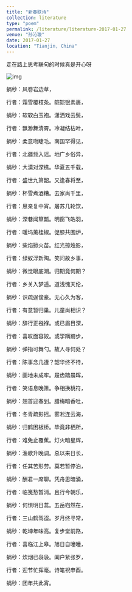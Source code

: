 ```yaml
---
title: "新春联诗"
collection: literature
type: "poem"
permalink: /literature/literature-2017-01-27
venue: "孙沁璇"
date: 2017-01-27
location: "Tianjin, China"
---
```


走在路上思考联句的时候真是开心呀

![img](https://sunqinxuan.github.io/images/literature-2017-01-27-img1.png)

蜗秒：风卷岩边草，

行者：霜雪覆枝条。皑皑银素裹，

蜗秒：软软白玉袍。潇洒戏云鬓，

行者：飘渺舞清霄。冷凝结枯叶，

蜗秒：柔意吻睫毛。南国罕得见，

行者：北疆频入谣。地广乡俗异，

蜗秒：大漠对深樵。华夏五千载，

行者：盛世九箫韶。又逢春将至，

蜗秒：杯雪煮酒糟。去家尚千里，

行者：思亲复中宵。屠苏几轮饮，

蜗秒：深巷闻箪瓢。明窗飞皓羽，

行者：暖坞薰桂椒。促膝共围炉，

蜗秒：柴焰掀火苗。红光掠烛影，

行者：绿蚁浮新陶。笑问故乡事，

蜗秒：微觉眼底潮。归期竟何期？

行者：乡关入梦遥。道浅愧天伦，

蜗秒：识疏逞俊豪。无心久为客，

行者：有意暂归巢。儿童尚相识？

蜗秒：辞行正襁褓。或已眉目深，

行者：喜叹面容姣。或学蹒跚步，

蜗秒：弹指可舞勺。故人寻何处？

行者：陈事念几遭？韶华终不待，

蜗秒：画地未成牢。屐齿踏晨晖，

行者：笑语息晚箫。争相换桃符，

蜗秒：翘首迎春到。腊梅暗香吐，

行者：冬青疏影摇。雾凇连云海，

蜗秒：归鹤困板桥。毕竟非栖所，

行者：难免止覆蕉。灯火暗星辉，

蜗秒：渔歌升晚调。总以来日长，

行者：任其苦形劳。莫若暂停泊，

蜗秒：酬君一席聊。凭舟思暗涌，

行者：临笺愁暂消。且行今朝乐，

蜗秒：何惧明日蒿。五岳岿然在，

行者：三山鹤驾迢。岁月终寻常，

蜗秒：乾坤年味高。复步堂前路，

行者：喜临江上皋。旭日自曈曈，

蜗秒：炊烟已袅袅。阖户紧张罗，

行者：迎节忙挥毫。诗笔祝申酉。

蜗秒：团年共此宵。


